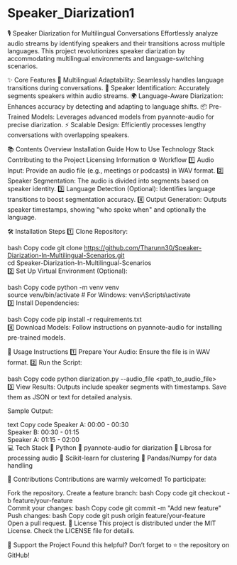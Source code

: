 # Speaker_Diarization1
🎙️ Speaker Diarization for Multilingual Conversations
Effortlessly analyze audio streams by identifying speakers and their transitions across multiple languages. This project revolutionizes speaker diarization by accommodating multilingual environments and language-switching scenarios.

✨ Core Features
🔀 Multilingual Adaptability: Seamlessly handles language transitions during conversations.
🧩 Speaker Identification: Accurately segments speakers within audio streams.
🌍 Language-Aware Diarization: Enhances accuracy by detecting and adapting to language shifts.
📦 Pre-Trained Models: Leverages advanced models from pyannote-audio for precise diarization.
⚡ Scalable Design: Efficiently processes lengthy conversations with overlapping speakers.

📚 Contents
Overview
Installation Guide
How to Use
Technology Stack
Contributing to the Project
Licensing Information
⚙️ Workflow
1️⃣ Audio Input: Provide an audio file (e.g., meetings or podcasts) in WAV format.
2️⃣ Speaker Segmentation: The audio is divided into segments based on speaker identity.
3️⃣ Language Detection (Optional): Identifies language transitions to boost segmentation accuracy.
4️⃣ Output Generation: Outputs speaker timestamps, showing "who spoke when" and optionally the language.

🛠️ Installation Steps
1️⃣ Clone Repository:

bash
Copy code
git clone https://github.com/Tharunn30/Speaker-Diarization-In-Multilingual-Scenarios.git  
cd Speaker-Diarization-In-Multilingual-Scenarios  
2️⃣ Set Up Virtual Environment (Optional):

bash
Copy code
python -m venv venv  
source venv/bin/activate  # For Windows: venv\Scripts\activate  
3️⃣ Install Dependencies:

bash
Copy code
pip install -r requirements.txt  
4️⃣ Download Models:
Follow instructions on pyannote-audio for installing pre-trained models.

🚀 Usage Instructions
1️⃣ Prepare Your Audio: Ensure the file is in WAV format.
2️⃣ Run the Script:

bash
Copy code
python diarization.py --audio_file <path_to_audio_file>  
3️⃣ View Results: Outputs include speaker segments with timestamps. Save them as JSON or text for detailed analysis.

Sample Output:

text
Copy code
Speaker A: 00:00 - 00:30  
Speaker B: 00:30 - 01:15  
Speaker A: 01:15 - 02:00  
💻 Tech Stack
🔹 Python
🔹 pyannote-audio for diarization
🔹 Librosa for processing audio
🔹 Scikit-learn for clustering
🔹 Pandas/Numpy for data handling

🤝 Contributions
Contributions are warmly welcomed! To participate:

Fork the repository.
Create a feature branch:
bash
Copy code
git checkout -b feature/your-feature  
Commit your changes:
bash
Copy code
git commit -m "Add new feature"  
Push changes:
bash
Copy code
git push origin feature/your-feature  
Open a pull request.
📝 License
This project is distributed under the MIT License. Check the LICENSE file for details.

🌟 Support the Project
Found this helpful? Don’t forget to ⭐ the repository on GitHub!
